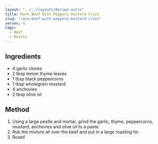 ```yaml
---
layout: "../../layouts/Recipe.astro"
title: Rare Beef With Peppery Mustard Crust
slug: "rare-beef-with-peppery-mustard-crust"
serves: 4
tags:
  - Beef
  - Roasts
---
```


## Ingredients

- 4 garlic cloves 
- 2 tbsp lemon thyme leaves 
- 1 tbsp black peppercorns 
- 1 tbsp wholegrain mustard 
- 4 anchovies 
- 2 tbsp olive oil 

## Method

1. Using a large pestle and mortar, grind the garlic, thyme, peppercorns, mustard, anchovies and olive oil to a paste.
1. Rub the mixture all over the beef and put in a large roasting tin.
1. Roast!